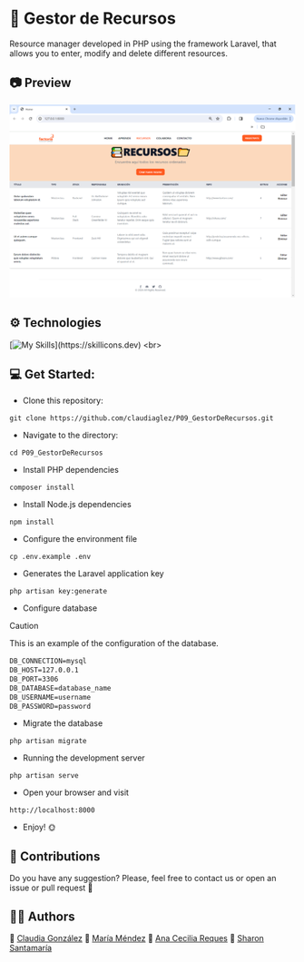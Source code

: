 # :open_book: Gestor de Recursos <br>

Resource manager developed in PHP using the framework Laravel, that allows you to enter, modify and delete different resources.

## :camera: Preview
![imagen](public/assets/img/Image20240219183849.png)


## ⚙️ Technologies

[![My Skills](https://skillicons.dev/icons?i=html,css,php,tailwind,laravel,mysql,)](https://skillicons.dev)
<br>


## :computer: Get Started:

* Clone this repository:
```
git clone https://github.com/claudiaglez/P09_GestorDeRecursos.git
```

* Navigate to the directory:
```
cd P09_GestorDeRecursos
```

* Install PHP dependencies
```
composer install
```

* Install Node.js dependencies
```
npm install
```

* Configure the environment file
```
cp .env.example .env
```

* Generates the Laravel application key
```
php artisan key:generate
```

* Configure database
> [!CAUTION]
> This is an example of the configuration of the database.
```
DB_CONNECTION=mysql
DB_HOST=127.0.0.1
DB_PORT=3306
DB_DATABASE=database_name
DB_USERNAME=username
DB_PASSWORD=password
```
  
* Migrate the database
```
php artisan migrate
```

* Running the development server
```
php artisan serve
```

* Open your browser and visit
```
http://localhost:8000
```

* Enjoy! :sun_with_face:

## :open_hands: Contributions

Do you have any suggestion? Please, feel free to contact us or open an issue or pull request :star_struck:


 ## 👩‍💻 Authors

🧡 [Claudia González](https://www.linkedin.com/in/claudiaglezgarcia/)
💛 [María Méndez](https://github.com/mariamf1985/)
💙 [Ana Cecilia Reques](https://www.linkedin.com/in/ana-cecilia-reques/)
💚 [Sharon Santamaría](https://github.com/sharonSofia)






                                            

